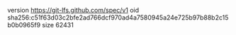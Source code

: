 version https://git-lfs.github.com/spec/v1
oid sha256:c51f63d03c2bfe2ad766dcf970ad4a7580945a24e725b97b88b2c15b0b0965f9
size 62431
